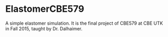 # ElastomerCBE579
A simple elastomer simulation.
It is the final project of CBE579 at CBE UTK in Fall 2015, taught by Dr. Dalhaimer.
